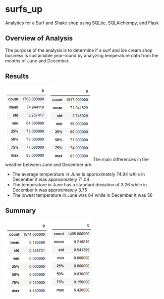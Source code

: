 # surfs_up
Analytics for a Surf and Shake shop using SQLite, SQLAlchempy, and Flask

## Overview of Analysis
The purpose of the analysis is to determine if a surf and ice cream shop business is sustainable year-round by analyzing temperature data from the months of June and December.

## Results
![image_name](https://github.com/Mugunthan24/surfs_up/blob/main/Images/June%20Temperature%20DataFrame.png)
![image_name](https://github.com/Mugunthan24/surfs_up/blob/main/Images/December%20Temperature%20DataFrame.png)
The main differences in the weather between June and December are:
- The average temperature in June is approximately 74.94 while in December it was approximately 71.04
- The temperature in June has a standard deviation of 3.26 while in December it was approximately 3.75
- The lowest temperature in June was 64 while in December it was 56

## Summary
![image_name](https://github.com/Mugunthan24/surfs_up/blob/main/Images/June%20Precipitation%20DataFrame.png)
![image_name](https://github.com/Mugunthan24/surfs_up/blob/main/Images/December%20Precipitation%20DataFrame.png)